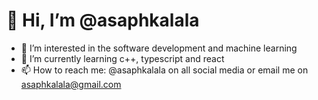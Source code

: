 # 👋 Hi, I’m @asaphkalala
- 👀 I’m interested in the software development and machine learning
- 🌱 I’m currently learning c++, typescript and react
- 📫 How to reach me: @asaphkalala on all social media or email me on asaphkalala@gmail.com

<!---
asaphkalala/asaphkalala is a ✨ special ✨ repository because its `README.md` (this file) appears on your GitHub profile.
You can click the Preview link to take a look at your changes.
--->
